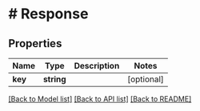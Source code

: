 # # Response

## Properties

Name | Type | Description | Notes
------------ | ------------- | ------------- | -------------
**key** | **string** |  | [optional]

[[Back to Model list]](../../README.md#models) [[Back to API list]](../../README.md#endpoints) [[Back to README]](../../README.md)
